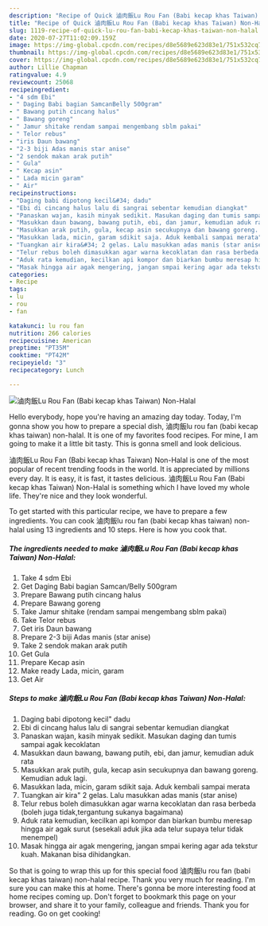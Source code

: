 ```yaml
---
description: "Recipe of Quick 滷肉飯Lu Rou Fan (Babi kecap khas Taiwan) Non-Halal"
title: "Recipe of Quick 滷肉飯Lu Rou Fan (Babi kecap khas Taiwan) Non-Halal"
slug: 1119-recipe-of-quick-lu-rou-fan-babi-kecap-khas-taiwan-non-halal
date: 2020-07-27T11:02:09.159Z
image: https://img-global.cpcdn.com/recipes/d8e5689e623d83e1/751x532cq70/滷肉飯lu-rou-fan-babi-kecap-khas-taiwan-non-halal-foto-resep-utama.jpg
thumbnail: https://img-global.cpcdn.com/recipes/d8e5689e623d83e1/751x532cq70/滷肉飯lu-rou-fan-babi-kecap-khas-taiwan-non-halal-foto-resep-utama.jpg
cover: https://img-global.cpcdn.com/recipes/d8e5689e623d83e1/751x532cq70/滷肉飯lu-rou-fan-babi-kecap-khas-taiwan-non-halal-foto-resep-utama.jpg
author: Lillie Chapman
ratingvalue: 4.9
reviewcount: 25068
recipeingredient:
- "4 sdm Ebi"
- " Daging Babi bagian SamcanBelly 500gram"
- " Bawang putih cincang halus"
- " Bawang goreng"
- " Jamur shitake rendam sampai mengembang sblm pakai"
- " Telor rebus"
- "iris Daun bawang"
- "2-3 biji Adas manis star anise"
- "2 sendok makan arak putih"
- " Gula"
- " Kecap asin"
- " Lada micin garam"
- " Air"
recipeinstructions:
- "Daging babi dipotong kecil&#34; dadu"
- "Ebi di cincang halus lalu di sangrai sebentar kemudian diangkat"
- "Panaskan wajan, kasih minyak sedikit. Masukan daging dan tumis sampai agak kecoklatan"
- "Masukkan daun bawang, bawang putih, ebi, dan jamur, kemudian aduk rata"
- "Masukkan arak putih, gula, kecap asin secukupnya dan bawang goreng. Kemudian aduk lagi."
- "Masukkan lada, micin, garam sdikit saja. Aduk kembali sampai merata"
- "Tuangkan air kira&#34; 2 gelas. Lalu masukkan adas manis (star anise)"
- "Telur rebus boleh dimasukkan agar warna kecoklatan dan rasa berbeda (boleh juga tidak,tergantung sukanya bagaimana)"
- "Aduk rata kemudian, kecilkan api kompor dan biarkan bumbu meresap hingga air agak surut (sesekali aduk jika ada telur supaya telur tidak menempel)"
- "Masak hingga air agak mengering, jangan smpai kering agar ada tekstur kuah. Makanan bisa dihidangkan."
categories:
- Recipe
tags:
- lu
- rou
- fan

katakunci: lu rou fan 
nutrition: 266 calories
recipecuisine: American
preptime: "PT35M"
cooktime: "PT42M"
recipeyield: "3"
recipecategory: Lunch

---
```



![滷肉飯Lu Rou Fan (Babi kecap khas Taiwan) Non-Halal](https://img-global.cpcdn.com/recipes/d8e5689e623d83e1/751x532cq70/滷肉飯lu-rou-fan-babi-kecap-khas-taiwan-non-halal-foto-resep-utama.jpg)

Hello everybody, hope you're having an amazing day today. Today, I'm gonna show you how to prepare a special dish, 滷肉飯lu rou fan (babi kecap khas taiwan) non-halal. It is one of my favorites food recipes. For mine, I am going to make it a little bit tasty. This is gonna smell and look delicious.

滷肉飯Lu Rou Fan (Babi kecap khas Taiwan) Non-Halal is one of the most popular of recent trending foods in the world. It is appreciated by millions every day. It is easy, it is fast, it tastes delicious. 滷肉飯Lu Rou Fan (Babi kecap khas Taiwan) Non-Halal is something which I have loved my whole life. They're nice and they look wonderful.




To get started with this particular recipe, we have to prepare a few ingredients. You can cook 滷肉飯lu rou fan (babi kecap khas taiwan) non-halal using 13 ingredients and 10 steps. Here is how you cook that.

<!--inarticleads1-->

##### The ingredients needed to make 滷肉飯Lu Rou Fan (Babi kecap khas Taiwan) Non-Halal:

1. Take 4 sdm Ebi
1. Get  Daging Babi bagian Samcan/Belly 500gram
1. Prepare  Bawang putih cincang halus
1. Prepare  Bawang goreng
1. Take  Jamur shitake (rendam sampai mengembang sblm pakai)
1. Take  Telor rebus
1. Get iris Daun bawang
1. Prepare 2-3 biji Adas manis (star anise)
1. Take 2 sendok makan arak putih
1. Get  Gula
1. Prepare  Kecap asin
1. Make ready  Lada, micin, garam
1. Get  Air




<!--inarticleads2-->

##### Steps to make 滷肉飯Lu Rou Fan (Babi kecap khas Taiwan) Non-Halal:

1. Daging babi dipotong kecil&#34; dadu
1. Ebi di cincang halus lalu di sangrai sebentar kemudian diangkat
1. Panaskan wajan, kasih minyak sedikit. Masukan daging dan tumis sampai agak kecoklatan
1. Masukkan daun bawang, bawang putih, ebi, dan jamur, kemudian aduk rata
1. Masukkan arak putih, gula, kecap asin secukupnya dan bawang goreng. Kemudian aduk lagi.
1. Masukkan lada, micin, garam sdikit saja. Aduk kembali sampai merata
1. Tuangkan air kira&#34; 2 gelas. Lalu masukkan adas manis (star anise)
1. Telur rebus boleh dimasukkan agar warna kecoklatan dan rasa berbeda (boleh juga tidak,tergantung sukanya bagaimana)
1. Aduk rata kemudian, kecilkan api kompor dan biarkan bumbu meresap hingga air agak surut (sesekali aduk jika ada telur supaya telur tidak menempel)
1. Masak hingga air agak mengering, jangan smpai kering agar ada tekstur kuah. Makanan bisa dihidangkan.




So that is going to wrap this up for this special food 滷肉飯lu rou fan (babi kecap khas taiwan) non-halal recipe. Thank you very much for reading. I'm sure you can make this at home. There's gonna be more interesting food at home recipes coming up. Don't forget to bookmark this page on your browser, and share it to your family, colleague and friends. Thank you for reading. Go on get cooking!
